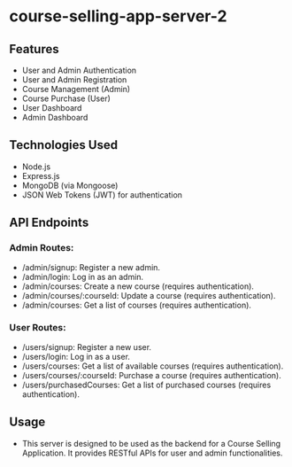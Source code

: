 # course-selling-app-server-2

## Features

- User and Admin Authentication
- User and Admin Registration
- Course Management (Admin)
- Course Purchase (User)
- User Dashboard
- Admin Dashboard

## Technologies Used

- Node.js
- Express.js
- MongoDB (via Mongoose)
- JSON Web Tokens (JWT) for authentication

## API Endpoints
### Admin Routes:

- /admin/signup: Register a new admin.
- /admin/login: Log in as an admin.
- /admin/courses: Create a new course (requires authentication).
- /admin/courses/:courseId: Update a course (requires authentication).
- /admin/courses: Get a list of courses (requires authentication).

### User Routes:

- /users/signup: Register a new user.
- /users/login: Log in as a user.
- /users/courses: Get a list of available courses (requires authentication).
- /users/courses/:courseId: Purchase a course (requires authentication).
- /users/purchasedCourses: Get a list of purchased courses (requires authentication).

## Usage
- This server is designed to be used as the backend for a Course Selling Application. It provides RESTful APIs for user and admin functionalities.
